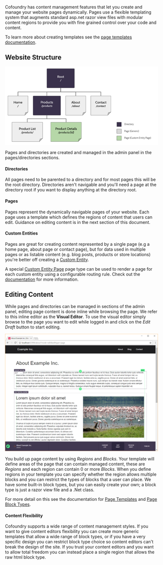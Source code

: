 ﻿Cofoundry has content management features that let you create and manage your website pages dynamically. Pages use a flexible templating system that augments standard asp.net razor view files with modular content regions to provide you with fine grained control over your code and content.

To learn more about creating templates see the [page templates documentation](Page-Templates).

## Website Structure

![Website structure](images/page-tree-diagram.png)

Pages and directories are created and managed in the admin panel in the pages/directories sections.

#### Directories

All pages need to be parented to a directory and for most pages this will be the root directory. Directories aren't navigable and you'll need a page at the directory root if you want to display anything at the directory root.

#### Pages

Pages represent the dynamically navigable pages of your website. Each page uses a template which defines the regions of content that users can edit. Guidance on editing content is in the next section of this document.

#### Custom Entities

Pages are great for creating content represented by a single page (e.g a home page, about page or contact page), but for data used in multiple pages or as listable content (e.g. blog posts, products or store locations) you're better off creating a [Custom Entity](Custom-Entities).

A special [Custom Entity Page](Custom-Entity-Pages) page type can be used to render a page for each custom entity using a configurable routing rule. Check out the [documentation](Custom-Entity-Pages) for more information.

## Editing Content

While pages and directories can be managed in sections of the admin panel, editing page content is done inline while browsing the page. We refer to this inline editor as the **Visual Editor**. To use the visual editor simply browse to the page you want to edit while logged in and click on the *Edit Draft* button to start editing.

![VisualEditor](images/visual-editor.png)

You build up page content by using *Regions* and *Blocks*. Your template will define areas of the page that can contain managed content, these are *Regions* and each region can contain 0 or more *Blocks*. 
When you define regions in your template you can specify whether the region allows multiple blocks and you can restrict the types of blocks that a user can place. We have some built-in block types, but you can easily create your own; a block type is just a razor view file and a .Net class.

For more detail on this see the documentation for [Page Templates](Page-Templates) and [Page Block Types](Page-Block-Types).

#### Content Flexibility

Cofoundry supports a wide range of content management styles. If you want to give content editors flexibility you can create more generic templates that allow a wide range of block types, or if you have a very specific design you can restrict block type choice so content editors can't break the design of the site. If you trust your content editors and you want to allow total freedom you can instead place a single region that allows the raw html block type.






